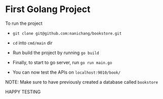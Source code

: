 # First Golang Project

To run the project
- `git clone git@github.com:nanichang/bookstore.git`

- `cd` into `cmd/main` dir

- Run build the project by running `go build`

- Finally, to start to go server, run `go run main.go`

- You can now test the APIs on `localhost:9010/book/`

NOTE: Make sure to have previously created a database called `bookstore`

HAPPY TESTING